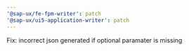 ```yaml
---
'@sap-ux/fe-fpm-writer': patch
'@sap-ux/ui5-application-writer': patch
---
```


Fix: incorrect json generated if optional paramater is missing
